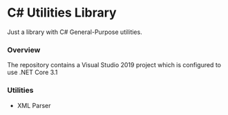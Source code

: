 # C# Utilities Library

Just a library with C# General-Purpose utilities.

### Overview

The repository contains a Visual Studio 2019 project which is configured to use .NET Core 3.1

### Utilities

* XML Parser



